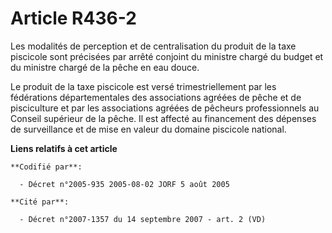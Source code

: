 # Article R436-2

Les modalités de perception et de centralisation du produit de la taxe piscicole sont précisées par arrêté conjoint du
ministre chargé du budget et du ministre chargé de la pêche en eau douce.

Le produit de la taxe piscicole est versé trimestriellement par les fédérations départementales des associations agréées de
pêche et de pisciculture et par les associations agréées de pêcheurs professionnels au Conseil supérieur de la pêche. Il est
affecté au financement des dépenses de surveillance et de mise en valeur du domaine piscicole national.

**Liens relatifs à cet article**

	**Codifié par**:

	  - Décret n°2005-935 2005-08-02 JORF 5 août 2005

	**Cité par**:

	  - Décret n°2007-1357 du 14 septembre 2007 - art. 2 (VD)
